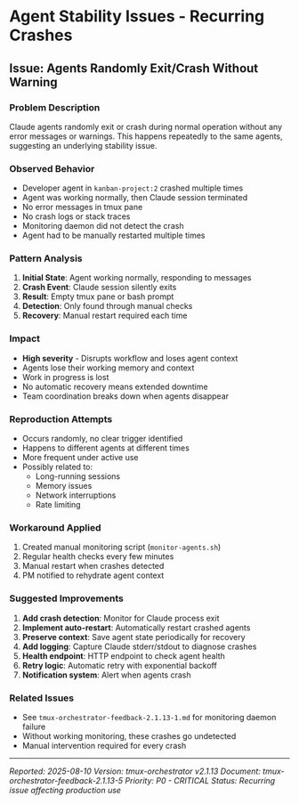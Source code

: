 # Agent Stability Issues - Recurring Crashes

## Issue: Agents Randomly Exit/Crash Without Warning

### Problem Description

Claude agents randomly exit or crash during normal operation without any error messages or warnings. This happens repeatedly to the same agents, suggesting an underlying stability issue.

### Observed Behavior

- Developer agent in `kanban-project:2` crashed multiple times
- Agent was working normally, then Claude session terminated
- No error messages in tmux pane
- No crash logs or stack traces
- Monitoring daemon did not detect the crash
- Agent had to be manually restarted multiple times

### Pattern Analysis

1. **Initial State**: Agent working normally, responding to messages
2. **Crash Event**: Claude session silently exits
3. **Result**: Empty tmux pane or bash prompt
4. **Detection**: Only found through manual checks
5. **Recovery**: Manual restart required each time

### Impact

- **High severity** - Disrupts workflow and loses agent context
- Agents lose their working memory and context
- Work in progress is lost
- No automatic recovery means extended downtime
- Team coordination breaks down when agents disappear

### Reproduction Attempts

- Occurs randomly, no clear trigger identified
- Happens to different agents at different times
- More frequent under active use
- Possibly related to:
  - Long-running sessions
  - Memory issues
  - Network interruptions
  - Rate limiting

### Workaround Applied

1. Created manual monitoring script (`monitor-agents.sh`)
2. Regular health checks every few minutes
3. Manual restart when crashes detected
4. PM notified to rehydrate agent context

### Suggested Improvements

1. **Add crash detection**: Monitor for Claude process exit
2. **Implement auto-restart**: Automatically restart crashed agents
3. **Preserve context**: Save agent state periodically for recovery
4. **Add logging**: Capture Claude stderr/stdout to diagnose crashes
5. **Health endpoint**: HTTP endpoint to check agent health
6. **Retry logic**: Automatic retry with exponential backoff
7. **Notification system**: Alert when agents crash

### Related Issues

- See `tmux-orchestrator-feedback-2.1.13-1.md` for monitoring daemon failure
- Without working monitoring, these crashes go undetected
- Manual intervention required for every crash

---
*Reported: 2025-08-10*
*Version: tmux-orchestrator v2.1.13*
*Document: tmux-orchestrator-feedback-2.1.13-5*
*Priority: P0 - CRITICAL*
*Status: Recurring issue affecting production use*
